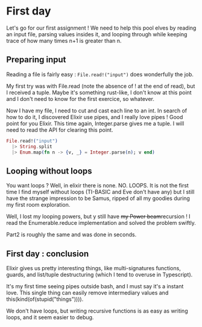 # First day

Let's go for our first assignment ! We need to help this pool elves by reading
an input file, parsing values insides it, and looping through while keeping
trace of how many times n+1 is greater than n.

## Preparing input

Reading a file is fairly easy : `File.read!("input")` does wonderfully the job.

My first try was with File.read (note the absence of ! at the end of read), but
I received a tuple. Maybe it's something rust-like, I don't know at this point
and I don't need to know for the first exercice, so whatever.

Now I have my file, I need to cut and cast each line to an int. In search of how
to do it, I discovered Elixir use pipes, and I really love pipes ! Good point
for you Elixir. This time again, Integer.parse gives me a tuple. I will need to
read the API for clearing this point.

```elixir
File.read!("input") 
  |> String.split
  |> Enum.map(fn n -> {v, _} = Integer.parse(n); v end)
```

## Looping without loops

You want loops ? Well, in elixir there is none. NO. LOOPS. It is not the first
time I find myself without loops (TI-BASIC and Eve don't have any) but I still
have the strange impression to be Samus, ripped of all my goodies during my
first room exploration.

Well, I lost my looping powers, but y still have ~~my Power beam~~recursion !
I read the Enumerable.reduce implementation and solved the problem swiftly.

Part2 is roughly the same and was done in seconds.

## First day : conclusion

Elixir gives us pretty interesting things, like multi-signatures functions,
guards, and list/tuple destructuring (which I tend to overuse in Typescript).

It's my first time seeing pipes outside bash, and I must say it's a instant
love. This single thing can easily remove intermediary values and
this(kind(of(stupid("things")))).

We don't have loops, but writing recursive functions is as easy as writing
loops, and it seem easier to debug.
